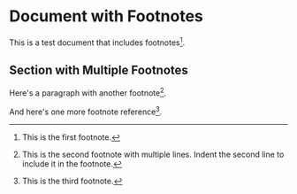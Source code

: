 # Document with Footnotes

This is a test document that includes footnotes[^1].

## Section with Multiple Footnotes

Here's a paragraph with another footnote[^2].

And here's one more footnote reference[^3].

[^1]: This is the first footnote.
[^2]: This is the second footnote with multiple lines.
    Indent the second line to include it in the footnote.
[^3]: This is the third footnote.